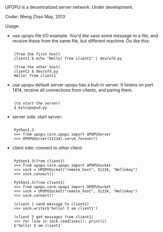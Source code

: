 UPOPU is a decentralized server network.
Under development.

Coder: Meng Zhao
May, 2013

Usage:

* use upopu file I/O
example. You'd like save some message to a file,
and receive these from the same file, but different machine.
Do like this:

<pre><code>    
	(from the first host)
	client1 $ echo "Hello! from client1" | dev/ufd.py

	(from the other host)
	client2 $ dev/ufd.py
	Hello! from client1
</code></pre>

* use upopu default server
upopu has a buit-in server.
It listens on port 1414, receive all connections from clients,
and paring them.

<pre><code>	   
	(to start the server)
	$ bin/upopud.py
</code></pre>

* server side:
start server:

<pre><code>
	Python3.3
	>>> from upopu.core.upopu import UPOPUServer
	>>> UPOPUServer(51234).serve_forever()
</code></pre>

* client side:
connect to other client:
<pre><code>
	Python3.3(from client1)
	>>> from upopu.core.upopu import UPOPUSocket
	>>> sock = UPOPUSocket("remote_host", 51234, "Hellokey")
	>>> sock.connect()

	Python3.3(from client2)
	>>> from upopu.core.upopu import UPOPUSocket
	>>> sock = UPOPUSocket("remote_host", 51234, "Hellokey")
	>>> sock.connect()

	(client 1 send message to client2)
	>>> sock.write(b'hello! I am client1')

	(client 2 get messages from client1)
	>>> for line in sock.readlines(): print(i)
	b'hello! I am client1'
</code></pre>
